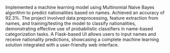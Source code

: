 Implemented a machine learning model using Multinomial Naive Bayes algorithm to predict nationalities based on names. Achieved an accuracy of 92.3%. The project involved data preprocessing, feature extraction from names, and training/testing the model to classify nationalities, demonstrating effective use of probabilistic classifiers in name-based categorization tasks. A Flask-based UI allows users to input names and receive nationality predictions, showcasing a complete machine learning solution integrated with a user-friendly web interface.

